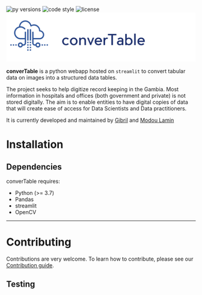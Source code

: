 ![py versions](https://img.shields.io/pypi/pyversions/pandas?style=plastic) ![code style](https://img.shields.io/badge/code%20style-black-000000.svg) ![license](https://img.shields.io/apm/l/vim-mode)
![logo](doc/logos/converTable%20logo.png) 

**converTable** is a python webapp hosted on `streamlit` to convert tabular data on images into a structured data tables.

The project seeks to help digitize record keeping in the Gambia. Most information in hospitals and offices (both government and private) is not stored digitally. The aim is to enable entities to have digital copies of data that will create ease of access for Data Scientists and Data practitioners.

It is currently developed and maintained by [Gibril](https://gibrilgaye.super.site) and [Modou Lamin](https://www.linkedin.com/in/modou-lamin-m-803212128/)


# Installation

## Dependencies
converTable requires:
- Python (>= 3.7)
- Pandas
- streamlit
- OpenCV

___

# Contributing
Contributions are very welcome. To learn how to contribute, please see our [Contribution guide](CONTRIBUTING.md).

## Testing

